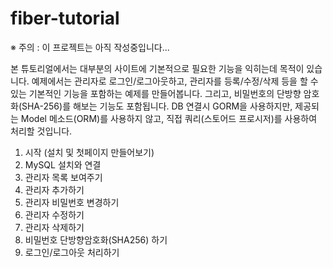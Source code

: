 # fiber-tutorial

※ 주의 : 이 프로젝트는 아직 작성중입니다...

본 튜토리얼에서는 대부분의 사이트에 기본적으로 필요한 기능을 익히는데 목적이 있습니다. 
예제에서는 관리자로 로그인/로그아웃하고, 관리자를 등록/수정/삭제 등을 할 수 있는 기본적인 기능을 포함하는 예제를 만들어봅니다. 
그리고, 비밀번호의 단방향 암호화(SHA-256)를 해보는 기능도 포함됩니다. 
DB 연결시 GORM을 사용하지만, 제공되는 Model 메소드(ORM)를 사용하지 않고, 직접 쿼리(스토어드 프로시저)를 사용하여 처리할 것입니다.

1. 시작 (설치 및 첫페이지 만들어보기)
2. MySQL 설치와 연결
3. 관리자 목록 보여주기
4. 관리자 추가하기
5. 관리자 비밀번호 변경하기
6. 관리자 수정하기
7. 관리자 삭제하기
8. 비밀번호 단방향암호화(SHA256) 하기
9. 로그인/로그아웃 처리하기
